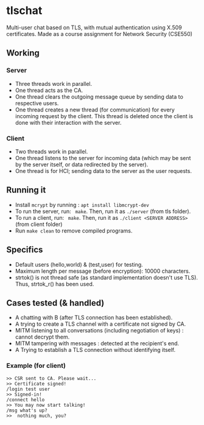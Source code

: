 # tlschat
Multi-user chat based on TLS, with mutual authentication using X.509 certificates. Made as a course assignment for Network Security (CSE550)

## Working

### Server

* Three threads work in parallel.
* One thread acts as the CA.
* One thread clears the outgoing message queue by sending data to respective users.
* One thread creates a new thread (for communication) for every incoming request by the client. This thread is deleted once the client is done with their interaction with the server.


### Client
* Two threads work in parallel.
* One thread listens to the server for incoming data (which may be sent by the server itself, or data redirected by the server).
* One thread is for HCI; sending data to the server as the user requests.


## Running it
* Install `mcrypt` by running : `apt install libmcrypt-dev`
* To run the server, run:  ` make`. Then, run it as `./server` (from tls folder).
* To run a client, run:  ` make`. Then, run it as `./client <SERVER ADDRESS>` (from client folder)
* Run `make clean` to remove compiled programs.


## Specifics
* Default users (hello,world) & (test,user) for testing.
* Maximum length per message (before encryption): 10000 characters.
* strtok() is not thread safe (as standard implementation doesn't use TLS). Thus, strtok_r() has been used.


## Cases tested (& handled)
* A chatting with B (after TLS connection has been established).
* A trying to create a TLS channel with a certificate not signed by CA.
* MITM listening to all conversations (including negotiation of keys) : cannot decrypt them.
* MITM tampering with messages : detected at the recipient's end.
* A Trying to establish a TLS connection without identifying itself.


### Example (for client)
```
>> CSR sent to CA. Please wait...
>> Certificate signed!
/login test user
>> Signed-in!
/connect hello
>> You may now start talking!
/msg what's up?
>>  nothing much, you?
```
